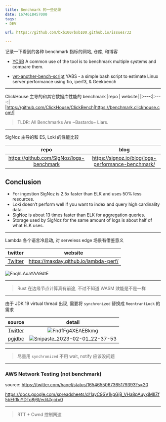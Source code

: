 ```yaml
---
title: Benchmark 的一些记录
date: 1674618457000
tags:
- DEV

url: https://github.com/bxb100/bxb100.github.io/issues/32

---
```

记录一下看到的各种 benchmark 指标的网站, 仓库, 和博客

* [YCSB](https://github.com/brianfrankcooper/YCSB) A common use of the tool is to benchmark multiple systems and compare them.

* [yet-another-bench-script](https://github.com/masonr/yet-another-bench-script) YABS - a simple bash script to estimate Linux server performance using fio, iperf3, & Geekbench

---

<a id='issuecomment-1403059558'></a>
ClickHouse 主导的和其它数据库性能的 benchmark 
|repo | website|
|:----:|:----:|
|https://github.com/ClickHouse/ClickBench|https://benchmark.clickhouse.com/|

> TLDR: All Benchmarks Are ~Bastards~ Liars. 


---

<a id='issuecomment-1403062218'></a>
SigNoz 主导的和 ES, Loki 的性能比较

| repo | blog|
|:----:|:----:|
| https://github.com/SigNoz/logs-benchmark | https://signoz.io/blog/logs-performance-benchmark/ |

## Conclusion
* For ingestion SigNoz is 2.5x faster than ELK and uses 50% less resources.
* Loki doesn’t perform well if you want to index and query high cardinality data.
* SigNoz is about 13 times faster than ELK for aggregation queries.
* Storage used by SigNoz for the same amount of logs is about half of what ELK uses.

---

<a id='issuecomment-1410107740'></a>
Lambda 各个语言冷启动, 对 serveless edge 场景有借鉴意义

|twitter|website|
|:---:|:---:|
| [Twitter](https://twitter.com/timClicks/status/1619784240987799552?s=20&t=Dc-1o97y3zXLd0iOSKdIrw) |https://maxday.github.io/lambda-perf/|

![FnqhLAoaYAA9dtE](https://user-images.githubusercontent.com/20685961/215738230-3d58dd1e-183b-4d84-b606-70da5a328e88.jpg)

---

> Rust 在边缘节点计算真有前途, 不过不知道 WASM 效能是不是一样


---

<a id='issuecomment-1412170694'></a>
由于 JDK 19 virtual thread 出现, 需要将 `synchronized` 替换成 `ReentrantLock` 的需求

|source|detail|
|:---:|:---:|
|[Twitter](https://twitter.com/heinzkabutz/status/1618490856675364865?s=20&t=IanmLaWCx_zda2STp9V3AA)|![FndfFg4XEAEBkmg](https://user-images.githubusercontent.com/20685961/216069377-3312caa4-0a3a-4df6-bf4a-6f5789e875bc.jpg)|
|[pgjdbc](https://github.com/pgjdbc/pgjdbc/issues/1951)|![Snipaste_2023-02-01_22-37-53](https://user-images.githubusercontent.com/20685961/216073168-a40b6922-a99a-468f-9c92-83ea91331a25.png)|

---

> 尽量用 `synchronized` 不用 wait, notify 应该没问题


---

<a id='issuecomment-1537171738'></a>
### AWS Network Testing (not benchmark)


source: https://twitter.com/haoel/status/1654655067365179393?s=20


https://docs.google.com/spreadsheets/d/1ayC9SV1kgGjB_VHa8pAuyxjMIIZf5bEh1kiYDTo8j6I/edit#gid=0

---
> RTT + Cwnd 控制网速
